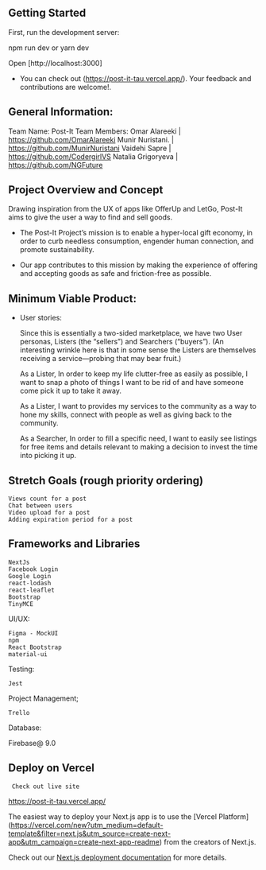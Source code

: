 

## Getting Started

First, run the development server:


npm run dev
or
yarn dev

Open [http://localhost:3000]


- You can check out (https://post-it-tau.vercel.app/). Your feedback and contributions are welcome!.


## General Information:

Team Name: Post-It
Team Members: 
Omar Alareeki         | https://github.com/OmarAlareeki
Munir Nuristani.      | https://github.com/MunirNuristani
Vaidehi Sapre         | https://github.com/CodergirlVS
Natalia Grigoryeva    | https://github.com/NGFuture

## Project Overview and Concept
Drawing inspiration from the UX of apps like OfferUp and LetGo, 
Post-It aims to give the user a way to find and sell goods.


- The Post-It Project’s mission is to enable a hyper-local gift economy, 
in order to curb needless consumption, engender human connection, and promote sustainability.

- Our app contributes to this mission by making the experience of offering and accepting goods 
as safe and friction-free as possible.

## Minimum Viable Product:

 - User stories:
 
   Since this is essentially a two-sided marketplace, we have two User personas,
   Listers (the “sellers”) and Searchers (“buyers”). (An interesting wrinkle here is that 
   in some sense the Listers are themselves receiving a service—probing that may bear fruit.)

    As a Lister, In order to keep my life clutter-free as easily as possible, I want to snap a photo of 
    things I want to be rid of and have someone come pick it up to take it away.

    As a Lister, I want to provides my services to the community as a way to hone my skills, connect with 
    people as well as giving back to the community.

    As a Searcher, In order to fill a specific need, I want to easily see listings for free items and 
    details relevant to making a decision to invest the time into picking it up.


## Stretch Goals (rough priority ordering)

    Views count for a post
    Chat between users
    Video upload for a post
    Adding expiration period for a post

 ## Frameworks and Libraries

    NextJs
    Facebook Login
    Google Login
    react-lodash
    react-leaflet
    Bootstrap
    TinyMCE
    
   UI/UX:

    Figma - MockUI
    npm
    React Bootstrap
    material-ui

  Testing:

    Jest
    
 Project Management;
  
    Trello
    
 Database:
 
   Firebase@ 9.0

## Deploy on Vercel
     Check out live site
https://post-it-tau.vercel.app/

The easiest way to deploy your Next.js app is to use the [Vercel Platform]
(https://vercel.com/new?utm_medium=default-template&filter=next.js&utm_source=create-next-app&utm_campaign=create-next-app-readme) 
from the creators of Next.js.

Check out our [Next.js deployment documentation](https://nextjs.org/docs/deployment) for more details.
